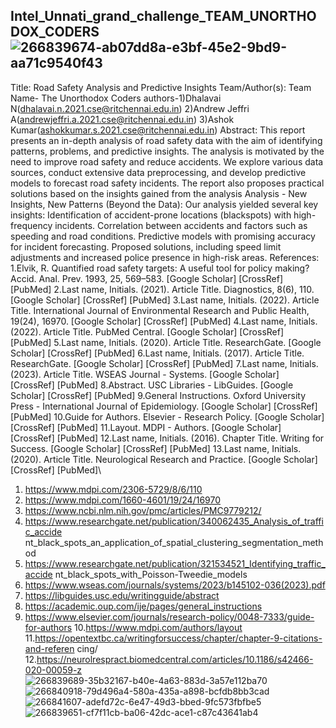 ## Intel_Unnati_grand_challenge_TEAM_UNORTHODOX_CODERS![266839674-ab07dd8a-e3bf-45e2-9bd9-aa71c9540f43](https://github.com/DhalavaiN/Intel_Unnati_grand_challenge_TEAM_UNORTHODOX_CODERS/assets/114598386/793a6d28-43e5-46d3-879f-8ec0557f6947)
Title: Road Safety Analysis and
Predictive Insights
Team/Author(s):
Team Name- The Unorthodox Coders
authors-1)Dhalavai N(dhalavai.n.2021.cse@ritchennai.edu.in)
2)Andrew Jeffri A(andrewjeffri.a.2021.cse@ritchennai.edu.in)
3)Ashok Kumar(ashokkumar.s.2021.cse@ritchennai.edu.in)
Abstract:
This report presents an in-depth analysis of road safety data with the aim of identifying
patterns, problems, and predictive insights. The analysis is motivated by the need to
improve road safety and reduce accidents. We explore various data sources, conduct
extensive data preprocessing, and develop predictive models to forecast road safety
incidents. The report also proposes practical solutions based on the insights gained
from the analysis
Analysis - New Insights, New Patterns (Beyond the Data):
Our analysis yielded several key insights:
Identification of accident-prone locations (blackspots) with high-frequency
incidents.
Correlation between accidents and factors such as speeding and road conditions.
Predictive models with promising accuracy for incident forecasting.
Proposed solutions, including speed limit adjustments and increased police
presence in high-risk areas.
References:
1.Elvik, R. Quantified road safety targets: A useful tool for policy making? Accid. Anal. Prev.
1993, 25, 569–583. [Google Scholar] [CrossRef] [PubMed]
2.Last name, Initials. (2021). Article Title. Diagnostics, 8(6), 110. [Google Scholar] [CrossRef]
[PubMed]
3.Last name, Initials. (2022). Article Title. International Journal of Environmental Research and
Public Health, 19(24), 16970. [Google Scholar] [CrossRef] [PubMed]
4.Last name, Initials. (2022). Article Title. PubMed Central. [Google Scholar] [CrossRef]
[PubMed]
5.Last name, Initials. (2020). Article Title. ResearchGate. [Google Scholar] [CrossRef] [PubMed]
6.Last name, Initials. (2017). Article Title. ResearchGate. [Google Scholar] [CrossRef] [PubMed]
7.Last name, Initials. (2023). Article Title. WSEAS Journal - Systems. [Google Scholar]
[CrossRef] [PubMed]
8.Abstract. USC Libraries - LibGuides. [Google Scholar] [CrossRef] [PubMed]
9.General Instructions. Oxford University Press - International Journal of Epidemiology. [Google
Scholar] [CrossRef] [PubMed]
10.Guide for Authors. Elsevier - Research Policy. [Google Scholar] [CrossRef] [PubMed]
11.Layout. MDPI - Authors. [Google Scholar] [CrossRef] [PubMed]
12.Last name, Initials. (2016). Chapter Title. Writing for Success. [Google Scholar] [CrossRef]
[PubMed]
13.Last name, Initials. (2020). Article Title. Neurological Research and Practice. [Google
Scholar] [CrossRef] [PubMed]\
1. https://www.mdpi.com/2306-5729/8/6/110
2. https://www.mdpi.com/1660-4601/19/24/16970
3. https://www.ncbi.nlm.nih.gov/pmc/articles/PMC9779212/
4. https://www.researchgate.net/publication/340062435_Analysis_of_traffic_accide
nt_black_spots_an_application_of_spatial_clustering_segmentation_method
5. https://www.researchgate.net/publication/321534521_Identifying_traffic_accide
nt_black_spots_with_Poisson-Tweedie_models
6. https://www.wseas.com/journals/systems/2023/b145102-036(2023).pdf
7. https://libguides.usc.edu/writingguide/abstract
8. https://academic.oup.com/ije/pages/general_instructions
9. https://www.elsevier.com/journals/research-policy/0048-7333/guide-for-authors
10.https://www.mdpi.com/authors/layout
11.https://opentextbc.ca/writingforsuccess/chapter/chapter-9-citations-and-referen
cing/
12.https://neurolrespract.biomedcentral.com/articles/10.1186/s42466-020-00059-z
![266839689-35b32167-b40e-4a63-883d-3a57e112ba70](https://github.com/DhalavaiN/Intel_Unnati_grand_challenge_TEAM_UNORTHODOX_CODERS/assets/114598386/caa48573-7ed2-4916-8263-2c009d09eaf3)
![266840918-79d496a4-580a-435a-a898-bcfdb8bb3cad](https://github.com/DhalavaiN/Intel_Unnati_grand_challenge_TEAM_UNORTHODOX_CODERS/assets/114598386/218ebd1b-e964-49c3-bb32-bd1a0d3f70cb)
![266841607-adefd72c-6e47-49d3-bbed-9fc573fbfbe5](https://github.com/DhalavaiN/Intel_Unnati_grand_challenge_TEAM_UNORTHODOX_CODERS/assets/114598386/ef835580-4432-4db1-80be-d9c4e798582f)
![266839651-cf7f11cb-ba06-42dc-ace1-c87c43641ab4](https://github.com/DhalavaiN/Intel_Unnati_grand_challenge_TEAM_UNORTHODOX_CODERS/assets/114598386/23113be1-f4e8-49b5-a7c4-2cc712880d51)
